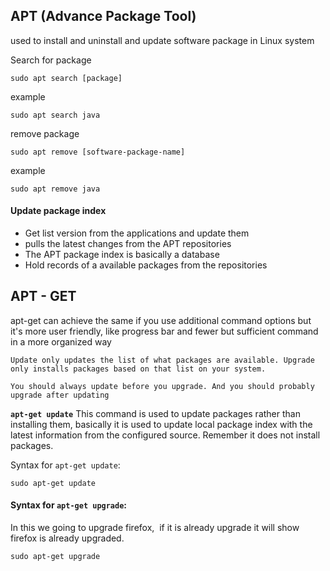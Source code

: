 
## APT (Advance Package Tool)

used to install and uninstall and update software package  in Linux system

Search for package

```
sudo apt search [package]
```

example

```
sudo apt search java
```


remove package

```
sudo apt remove [software-package-name]
```

example 

```
sudo apt remove java
```


#### Update package index

- Get list version from the applications and update them
- pulls the latest changes from the APT repositories
- The APT package index is basically a database 
- Hold records of a available packages from the repositories 



## APT - GET

apt-get can achieve the same if you use additional command options but it's more user friendly, like progress bar and fewer but sufficient command in a more organized way 

`Update only updates the list of what packages are available. Upgrade only installs packages based on that list on your system.`

`You should always update before you upgrade. And you should probably upgrade after updating`


****`apt-get update`**** This command is used to update packages rather than installing them, basically it is used to update local package index with the latest information from the configured source. Remember it does not install packages.

Syntax for `apt-get update`:

```
sudo apt-get update
```

#### Syntax for `apt-get upgrade`:

In this we going to upgrade firefox,  if it is already upgrade it will show firefox is already upgraded.

```
sudo apt-get upgrade
```